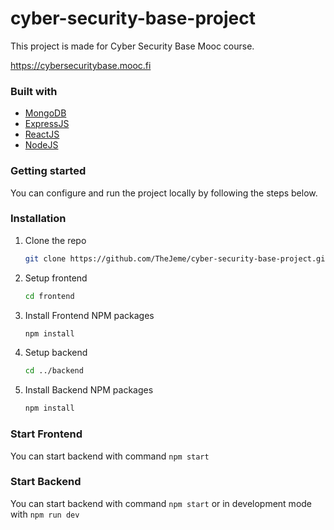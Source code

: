 # cyber-security-base-project

This project is made for Cyber Security Base Mooc course.

https://cybersecuritybase.mooc.fi

### Built with

- [MongoDB](https://www.mongodb.com)
- [ExpressJS](https://expressjs.com)
- [ReactJS](https://reactjs.org/)
- [NodeJS](https://nodejs.org/en/)

### Getting started

You can configure and run the project locally by following the steps below.

### Installation

1. Clone the repo
   ```sh
   git clone https://github.com/TheJeme/cyber-security-base-project.git
   ```
2. Setup frontend
   ```sh
   cd frontend
   ```
3. Install Frontend NPM packages
   ```sh
   npm install
   ```
4. Setup backend
   ```sh
   cd ../backend
   ```
5. Install Backend NPM packages
   ```sh
   npm install
   ```

### Start Frontend

You can start backend with command `npm start`

### Start Backend

You can start backend with command `npm start` or in development mode with `npm run dev`
